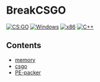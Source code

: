 # BreakCSGO

[![CS:GO](https://img.shields.io/badge/game-CS%3AGO-yellow.svg?style=plastic)](https://store.steampowered.com/app/730/CounterStrike_Global_Offensive/)
[![Windows](https://img.shields.io/badge/platform-Windows-0078d7.svg?style=plastic)](https://en.wikipedia.org/wiki/Microsoft_Windows)
[![x86](https://img.shields.io/badge/arch-x86-red.svg?style=plastic)](https://en.wikipedia.org/wiki/X86)
[![C++](https://img.shields.io/badge/language-C%2B%2B-%23f34b7d.svg?style=plastic)](https://en.wikipedia.org/wiki/C%2B%2B)

## Contents

- [memory](doc/memory.md)
- [csgo](doc/csgo.md)
- [PE-packer](doc/packer.md)

